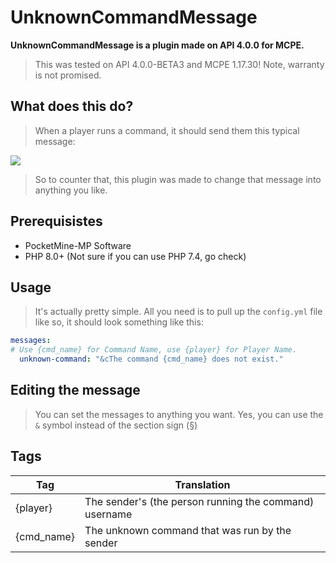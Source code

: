# UnknownCommandMessage

**UnknownCommandMessage is a plugin made on API 4.0.0 for MCPE.**
> This was tested on API 4.0.0-BETA3 and MCPE 1.17.30! Note, warranty is not promised. 

## What does this do?
> When a player runs a command, it should send them this typical message:

<img src="https://cdn.discordapp.com/attachments/375005361154949120/891306297776042034/unknown.png">

> So to counter that, this plugin was made to change that message into anything you like.

## Prerequisistes

- PocketMine-MP Software
- PHP 8.0+ (Not sure if you can use PHP 7.4, go check)

## Usage
> It's actually pretty simple. All you need is to pull up the ``config.yml`` file like so, it should look something like this:
```yaml
messages:
# Use {cmd_name} for Command Name, use {player} for Player Name.
  unknown-command: "&cThe command {cmd_name} does not exist."
```

## Editing the message
> You can set the messages to anything you want. Yes, you can use the ``&`` symbol instead of the section sign (§) 

## Tags

| Tag | Translation |
| --- | --- |
| {player} | The sender's (the person running the command) username |
| {cmd_name} | The unknown command that was run by the sender |
